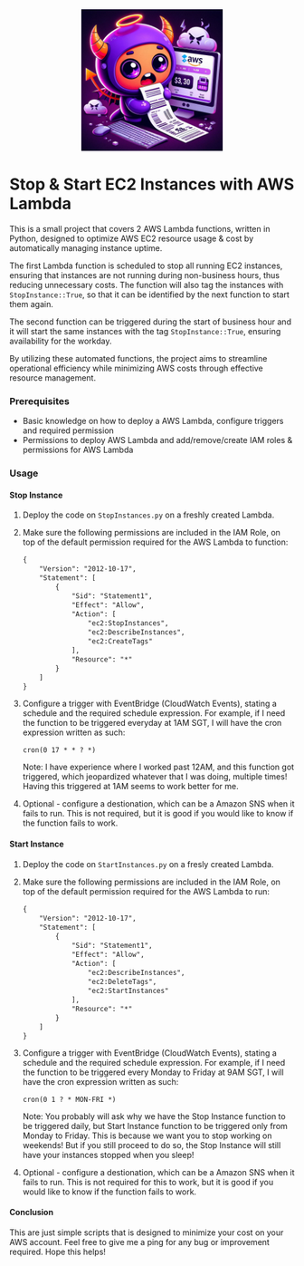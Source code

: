 <div align="center"><img src="resources/banner.jpeg" width="250" height="250"></div>

# Stop & Start EC2 Instances with AWS Lambda

This is a small project that covers 2 AWS Lambda functions, written in Python, designed to optimize AWS EC2 resource usage & cost by automatically managing instance uptime. 

The first Lambda function is scheduled to stop all running EC2 instances, ensuring that instances are not running during non-business hours, thus reducing unnecessary costs. The function will also tag the instances with `StopInstance::True`, so that it can be identified by the next function to start them again.

The second function can be triggered during the start of business hour and it will start the same instances with the tag `StopInstance::True`, ensuring availability for the workday. 

By utilizing these automated functions, the project aims to streamline operational efficiency while minimizing AWS costs through effective resource management.

### Prerequisites

- Basic knowledge on how to deploy a AWS Lambda, configure triggers and required permission
- Permissions to deploy AWS Lambda and add/remove/create IAM roles & permissions for AWS Lambda


### Usage
#### Stop Instance
1. Deploy the code on `StopInstances.py` on a freshly created Lambda.

2. Make sure the following permissions are included in the IAM Role, on top of the default permission required for the AWS Lambda to function:
    ```
    {
        "Version": "2012-10-17",
        "Statement": [
            {
                "Sid": "Statement1",
                "Effect": "Allow",
                "Action": [
                    "ec2:StopInstances",
                    "ec2:DescribeInstances",
                    "ec2:CreateTags"
                ],
                "Resource": "*"
            }
        ]
    }
    ```

3. Configure a trigger with EventBridge (CloudWatch Events), stating a schedule and the required schedule expression. For example, if I need the function to be triggered everyday at 1AM SGT, I will have the cron expression written as such:
    ```
    cron(0 17 * * ? *)
    ```
    Note: I have experience where I worked past 12AM, and this function got triggered, which jeopardized whatever that I was doing, multiple times! Having this triggered at 1AM seems to work better for me.

4. Optional - configure a destionation, which can be a Amazon SNS when it fails to run. This is not required, but it is good if you would like to know if the function fails to work.

#### Start Instance
1. Deploy the code on `StartInstances.py` on a fresly created Lambda.

2. Make sure the following permissions are included in the IAM Role, on top of the default permission required for the AWS Lambda to run:
    ```
    {
        "Version": "2012-10-17",
        "Statement": [
            {
                "Sid": "Statement1",
                "Effect": "Allow",
                "Action": [
                    "ec2:DescribeInstances",
                    "ec2:DeleteTags",
                    "ec2:StartInstances"
                ],
                "Resource": "*"
            }
        ]
    }
    ```


3. Configure a trigger with EventBridge (CloudWatch Events), stating a schedule and the required schedule expression. For example, if I need the function to be triggered every Monday to Friday at 9AM SGT, I will have the cron expression written as such:
    ```
    cron(0 1 ? * MON-FRI *)
    ```
    Note: You probably will ask why we have the Stop Instance function to be triggered daily, but Start Instance function to be triggered only from Monday to Friday. This is because we want you to stop working on weekends! But if you still proceed to do so, the Stop Instance will still have your instances stopped when you sleep! 

4. Optional - configure a destionation, which can be a Amazon SNS when it fails to run. This is not required for this to work, but it is good if you would like to know if the function fails to work.


#### Conclusion
This are just simple scripts that is designed to minimize your cost on your AWS account. Feel free to give me a ping for any bug or improvement required. Hope this helps!